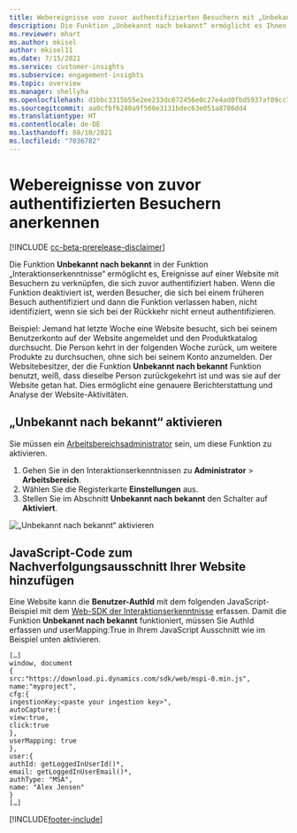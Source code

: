 ```yaml
---
title: Webereignisse von zuvor authentifizierten Besuchern mit „Unbekannt nach bekannt“ anerkennen
description: Die Funktion „Unbekannt nach bekannt“ ermöglicht es Ihnen, Ereignisse auf einer Website mit Besuchern zu verknüpfen, die sich zuvor authentifiziert haben.
ms.reviewer: mhart
ms.author: mkisel
author: mkisel11
ms.date: 7/15/2021
ms.service: customer-insights
ms.subservice: engagement-insights
ms.topic: overview
ms.manager: shellyha
ms.openlocfilehash: d1bbc3315b55e2ee233dc672456e0c27e4ad0fbd5937af09cc790c96ee274000
ms.sourcegitcommit: aa0cfbf6240a9f560e3131bdec63e051a8786dd4
ms.translationtype: HT
ms.contentlocale: de-DE
ms.lasthandoff: 08/10/2021
ms.locfileid: "7036782"
---
```

# <a name="recognize-web-events-from-previously-authenticated-visitors"></a>Webereignisse von zuvor authentifizierten Besuchern anerkennen

[!INCLUDE [cc-beta-prerelease-disclaimer](includes/cc-beta-prerelease-disclaimer.md)]

Die Funktion **Unbekannt nach bekannt** in der Funktion „Interaktionserkenntnisse“ ermöglicht es, Ereignisse auf einer Website mit Besuchern zu verknüpfen, die sich zuvor authentifiziert haben. Wenn die Funktion deaktiviert ist, werden Besucher, die sich bei einem früheren Besuch authentifiziert und dann die Funktion verlassen haben, nicht identifiziert, wenn sie sich bei der Rückkehr nicht erneut authentifizieren. 

Beispiel: Jemand hat letzte Woche eine Website besucht, sich bei seinem Benutzerkonto auf der Website angemeldet und den Produktkatalog durchsucht. Die Person kehrt in der folgenden Woche zurück, um weitere Produkte zu durchsuchen, ohne sich bei seinem Konto anzumelden. Der Websitebesitzer, der die Funktion **Unbekannt nach bekannt** Funktion benutzt, weiß, dass dieselbe Person zurückgekehrt ist und was sie auf der Website getan hat. Dies ermöglicht eine genauere Berichterstattung und Analyse der Website-Aktivitäten.

## <a name="enable-unknown-to-known"></a>„Unbekannt nach bekannt“ aktivieren

Sie müssen ein [Arbeitsbereichsadministrator](user-roles.md) sein, um diese Funktion zu aktivieren. 

1. Gehen Sie in den Interaktionserkenntnissen zu **Administrator** > **Arbeitsbereich**. 
2. Wählen Sie die Registerkarte **Einstellungen** aus.
3. Stellen Sie im Abschnitt **Unbekannt nach bekannt** den Schalter auf **Aktiviert**.

![„Unbekannt nach bekannt“ aktivieren](media/U2Ktoggle.png "„Unbekannt nach bekannt“ aktivieren")

## <a name="adding-javascript-code-to-your-sites-tracking-snippet"></a>JavaScript-Code zum Nachverfolgungsausschnitt Ihrer Website hinzufügen

Eine Website kann die **Benutzer-AuthId** mit dem folgenden JavaScript-Beispiel mit dem [Web-SDK der Interaktionserkenntnisse](advanced-SDK-implementation.md) erfassen. Damit die Funktion **Unbekannt nach bekannt** funktioniert, müssen Sie AuthId erfassen *und* userMapping:True in Ihrem JavaScript Ausschnitt wie im Beispiel unten aktivieren.

```
[…]
window, document
{
src:"https://download.pi.dynamics.com/sdk/web/mspi-0.min.js",
name:"myproject",
cfg:{
ingestionKey:<paste your ingestion key>",
autoCapture:{
view:true,
click:true
},
userMapping: true
},
user:{
authId: getLoggedInUserId()*,
email: getLoggedInUserEmail()*,
authType: "MSA",
name: "Alex Jensen"
}
[…]
```

[!INCLUDE[footer-include](../includes/footer-banner.md)]
